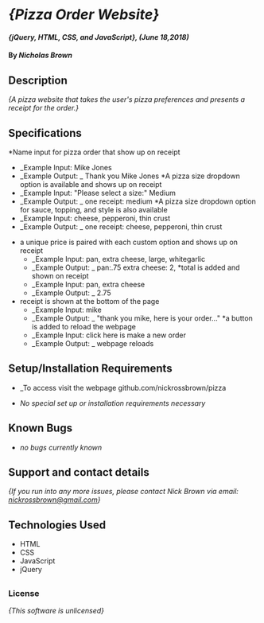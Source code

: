 # _{Pizza Order Website}_

#### _{jQuery, HTML, CSS, and JavaScript}, (June 18,2018)_

#### By _**Nicholas Brown**_

## Description
_{A pizza website that takes the user's pizza preferences and presents a receipt for the order.}_
## Specifications

*Name input for pizza order that show up on receipt
  - _Example Input: Mike Jones
  - _Example Output: _ Thank you Mike Jones
*A pizza size dropdown option is available and shows up on receipt
  - _Example Input: "Please select a size:" Medium
  - _Example Output: _ one receipt: medium
*A pizza size dropdown option for sauce, topping, and style is also available
  - _Example Input: cheese, pepperoni, thin crust
  - _Example Output: _ one receipt: cheese, pepperoni, thin crust
* a unique price is paired with each custom option and shows up on receipt
  - _Example Input: pan, extra cheese, large, whitegarlic
  - _Example Output: _ pan:.75 extra cheese: 2,
*total is added and shown on receipt
  - _Example Input: pan, extra cheese
  - _Example Output: _ 2.75
* receipt is shown at the bottom of the page
  - _Example Input: mike
  - _Example Output: _ "thank you mike, here is your order..."
*a button is added to reload the webpage
  - _Example Input: click here is make a new order
  - _Example Output: _ webpage reloads


## Setup/Installation Requirements

* _To access visit the webpage github.com/nickrossbrown/pizza

* _No special set up or installation requirements necessary_

## Known Bugs
* _no bugs currently known_

## Support and contact details

_{If you run into any more issues, please contact Nick Brown via email:
nickrossbrown@gmail.com}_

## Technologies Used
* HTML
* CSS
* JavaScript
* jQuery
##
### License
_{This software is unlicensed}_
